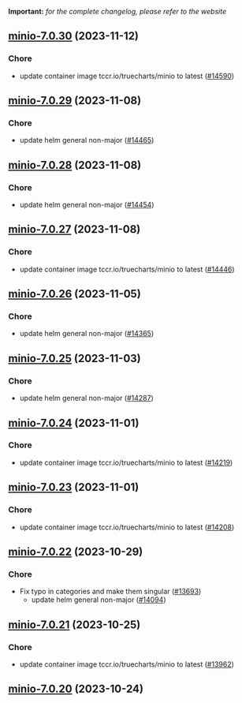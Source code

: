 **Important:**
*for the complete changelog, please refer to the website*




## [minio-7.0.30](https://github.com/truecharts/charts/compare/minio-7.0.29...minio-7.0.30) (2023-11-12)

### Chore

- update container image tccr.io/truecharts/minio to latest ([#14590](https://github.com/truecharts/charts/issues/14590))
  
  


## [minio-7.0.29](https://github.com/truecharts/charts/compare/minio-7.0.28...minio-7.0.29) (2023-11-08)

### Chore

- update helm general non-major ([#14465](https://github.com/truecharts/charts/issues/14465))
  
  


## [minio-7.0.28](https://github.com/truecharts/charts/compare/minio-7.0.27...minio-7.0.28) (2023-11-08)

### Chore

- update helm general non-major ([#14454](https://github.com/truecharts/charts/issues/14454))
  
  


## [minio-7.0.27](https://github.com/truecharts/charts/compare/minio-7.0.26...minio-7.0.27) (2023-11-08)

### Chore

- update container image tccr.io/truecharts/minio to latest ([#14446](https://github.com/truecharts/charts/issues/14446))
  
  


## [minio-7.0.26](https://github.com/truecharts/charts/compare/minio-7.0.25...minio-7.0.26) (2023-11-05)

### Chore

- update helm general non-major ([#14365](https://github.com/truecharts/charts/issues/14365))
  
  


## [minio-7.0.25](https://github.com/truecharts/charts/compare/minio-7.0.24...minio-7.0.25) (2023-11-03)

### Chore

- update helm general non-major ([#14287](https://github.com/truecharts/charts/issues/14287))
  
  


## [minio-7.0.24](https://github.com/truecharts/charts/compare/minio-7.0.23...minio-7.0.24) (2023-11-01)

### Chore

- update container image tccr.io/truecharts/minio to latest ([#14219](https://github.com/truecharts/charts/issues/14219))
  
  


## [minio-7.0.23](https://github.com/truecharts/charts/compare/minio-7.0.22...minio-7.0.23) (2023-11-01)

### Chore

- update container image tccr.io/truecharts/minio to latest ([#14208](https://github.com/truecharts/charts/issues/14208))
  
  


## [minio-7.0.22](https://github.com/truecharts/charts/compare/minio-7.0.21...minio-7.0.22) (2023-10-29)

### Chore

- Fix typo in categories and make them singular ([#13693](https://github.com/truecharts/charts/issues/13693))
  - update helm general non-major ([#14094](https://github.com/truecharts/charts/issues/14094))
  
  


## [minio-7.0.21](https://github.com/truecharts/charts/compare/minio-7.0.20...minio-7.0.21) (2023-10-25)

### Chore

- update container image tccr.io/truecharts/minio to latest ([#13962](https://github.com/truecharts/charts/issues/13962))
  
  


## [minio-7.0.20](https://github.com/truecharts/charts/compare/minio-7.0.19...minio-7.0.20) (2023-10-24)

